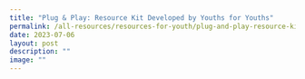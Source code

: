 ```yaml
---
title: "Plug & Play: Resource Kit Developed by Youths for Youths"
permalink: /all-resources/resources-for-youth/plug-and-play-resource-kit-developed-by-youths-for-youths/
date: 2023-07-06
layout: post
description: ""
image: ""
---
```

